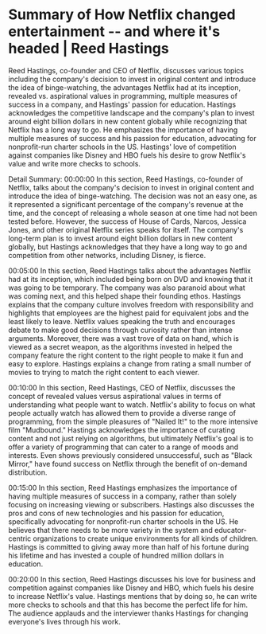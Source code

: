 # Summary of How Netflix changed entertainment -- and where it's headed | Reed Hastings

Reed Hastings, co-founder and CEO of Netflix, discusses various topics including the company's decision to invest in original content and introduce the idea of binge-watching, the advantages Netflix had at its inception, revealed vs. aspirational values in programming, multiple measures of success in a company, and Hastings' passion for education. Hastings acknowledges the competitive landscape and the company's plan to invest around eight billion dollars in new content globally while recognizing that Netflix has a long way to go. He emphasizes the importance of having multiple measures of success and his passion for education, advocating for nonprofit-run charter schools in the US. Hastings' love of competition against companies like Disney and HBO fuels his desire to grow Netflix's value and write more checks to schools.

Detail Summary: 
00:00:00
In this section, Reed Hastings, co-founder of Netflix, talks about the company's decision to invest in original content and introduce the idea of binge-watching. The decision was not an easy one, as it represented a significant percentage of the company's revenue at the time, and the concept of releasing a whole season at one time had not been tested before. However, the success of House of Cards, Narcos, Jessica Jones, and other original Netflix series speaks for itself. The company's long-term plan is to invest around eight billion dollars in new content globally, but Hastings acknowledges that they have a long way to go and competition from other networks, including Disney, is fierce.

00:05:00
In this section, Reed Hastings talks about the advantages Netflix had at its inception, which included being born on DVD and knowing that it was going to be temporary. The company was also paranoid about what was coming next, and this helped shape their founding ethos. Hastings explains that the company culture involves freedom with responsibility and highlights that employees are the highest paid for equivalent jobs and the least likely to leave. Netflix values speaking the truth and encourages debate to make good decisions through curiosity rather than intense arguments. Moreover, there was a vast trove of data on hand, which is viewed as a secret weapon, as the algorithms invested in helped the company feature the right content to the right people to make it fun and easy to explore. Hastings explains a change from rating a small number of movies to trying to match the right content to each viewer.

00:10:00
In this section, Reed Hastings, CEO of Netflix, discusses the concept of revealed values versus aspirational values in terms of understanding what people want to watch. Netflix's ability to focus on what people actually watch has allowed them to provide a diverse range of programming, from the simple pleasures of "Nailed It!" to the more intensive film "Mudbound." Hastings acknowledges the importance of curating content and not just relying on algorithms, but ultimately Netflix's goal is to offer a variety of programming that can cater to a range of moods and interests. Even shows previously considered unsuccessful, such as "Black Mirror," have found success on Netflix through the benefit of on-demand distribution.

00:15:00
In this section, Reed Hastings emphasizes the importance of having multiple measures of success in a company, rather than solely focusing on increasing viewing or subscribers. Hastings also discusses the pros and cons of new technologies and his passion for education, specifically advocating for nonprofit-run charter schools in the US. He believes that there needs to be more variety in the system and educator-centric organizations to create unique environments for all kinds of children. Hastings is committed to giving away more than half of his fortune during his lifetime and has invested a couple of hundred million dollars in education.

00:20:00
In this section, Reed Hastings discusses his love for business and competition against companies like Disney and HBO, which fuels his desire to increase Netflix's value. Hastings mentions that by doing so, he can write more checks to schools and that this has become the perfect life for him. The audience applauds and the interviewer thanks Hastings for changing everyone's lives through his work.

